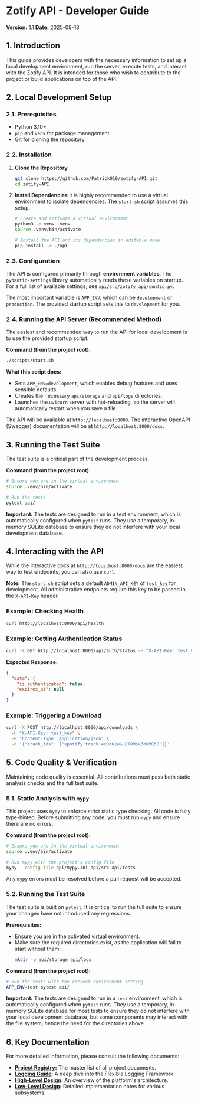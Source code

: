 # Zotify API - Developer Guide

**Version:** 1.1
**Date:** 2025-08-18

## 1. Introduction

This guide provides developers with the necessary information to set up a local development environment, run the server, execute tests, and interact with the Zotify API. It is intended for those who wish to contribute to the project or build applications on top of the API.

## 2. Local Development Setup

### 2.1. Prerequisites
-   Python 3.10+
-   `pip` and `venv` for package management
-   Git for cloning the repository

### 2.2. Installation

1.  **Clone the Repository**
    ```bash
    git clone https://github.com/Patrick010/zotify-API.git
    cd zotify-API
    ```

2.  **Install Dependencies**
    It is highly recommended to use a virtual environment to isolate dependencies. The `start.sh` script assumes this setup.
    ```bash
    # Create and activate a virtual environment
    python3 -m venv .venv
    source .venv/bin/activate

    # Install the API and its dependencies in editable mode
    pip install -e ./api
    ```

### 2.3. Configuration

The API is configured primarily through **environment variables**. The `pydantic-settings` library automatically reads these variables on startup. For a full list of available settings, see `api/src/zotify_api/config.py`.

The most important variable is `APP_ENV`, which can be `development` or `production`. The provided startup script sets this to `development` for you.

### 2.4. Running the API Server (Recommended Method)

The easiest and recommended way to run the API for local development is to use the provided startup script.

**Command (from the project root):**
```bash
./scripts/start.sh
```

**What this script does:**
-   Sets `APP_ENV=development`, which enables debug features and uses sensible defaults.
-   Creates the necessary `api/storage` and `api/logs` directories.
-   Launches the `uvicorn` server with hot-reloading, so the server will automatically restart when you save a file.

The API will be available at `http://localhost:8000`. The interactive OpenAPI (Swagger) documentation will be at `http://localhost:8000/docs`.

## 3. Running the Test Suite

The test suite is a critical part of the development process.

**Command (from the project root):**
```bash
# Ensure you are in the virtual environment
source .venv/bin/activate

# Run the tests
pytest api/
```

**Important:** The tests are designed to run in a test environment, which is automatically configured when `pytest` runs. They use a temporary, in-memory SQLite database to ensure they do not interfere with your local development database.

## 4. Interacting with the API

While the interactive docs at `http://localhost:8000/docs` are the easiest way to test endpoints, you can also use `curl`.

**Note:** The `start.sh` script sets a default `ADMIN_API_KEY` of `test_key` for development. All administrative endpoints require this key to be passed in the `X-API-Key` header.

### Example: Checking Health
```bash
curl http://localhost:8000/api/health
```

### Example: Getting Authentication Status
```bash
curl -X GET http://localhost:8000/api/auth/status -H "X-API-Key: test_key"
```
**Expected Response:**
```json
{
  "data": {
    "is_authenticated": false,
    "expires_at": null
  }
}
```

### Example: Triggering a Download
```bash
curl -X POST http://localhost:8000/api/downloads \
  -H "X-API-Key: test_key" \
  -H "Content-Type: application/json" \
  -d '{"track_ids": ["spotify:track:4cOdK2wGLETOMsV3oDPEhB"]}'
```

## 5. Code Quality & Verification

Maintaining code quality is essential. All contributions must pass both static analysis checks and the full test suite.

### 5.1. Static Analysis with `mypy`

This project uses `mypy` to enforce strict static type checking. All code is fully type-hinted. Before submitting any code, you must run `mypy` and ensure there are no errors.

**Command (from the project root):**
```bash
# Ensure you are in the virtual environment
source .venv/bin/activate

# Run mypy with the project's config file
mypy --config-file api/mypy.ini api/src api/tests
```
Any `mypy` errors must be resolved before a pull request will be accepted.

### 5.2. Running the Test Suite

The test suite is built on `pytest`. It is critical to run the full suite to ensure your changes have not introduced any regressions.

**Prerequisites:**
- Ensure you are in the activated virtual environment.
- Make sure the required directories exist, as the application will fail to start without them:
  ```bash
  mkdir -p api/storage api/logs
  ```

**Command (from the project root):**
```bash
# Run the tests with the correct environment setting
APP_ENV=test pytest api/
```

**Important:** The tests are designed to run in a `test` environment, which is automatically configured when `pytest` runs. They use a temporary, in-memory SQLite database for most tests to ensure they do not interfere with your local development database, but some components may interact with the file system, hence the need for the directories above.

## 6. Key Documentation

For more detailed information, please consult the following documents:
-   **[Project Registry](./../../project/PROJECT_REGISTRY.md):** The master list of all project documents.
-   **[Logging Guide](./LOGGING_GUIDE.md):** A deep dive into the Flexible Logging Framework.
-   **[High-Level Design](./../../project/HIGH_LEVEL_DESIGN.md):** An overview of the platform's architecture.
-   **[Low-Level Design](./../../project/LOW_LEVEL_DESIGN.md):** Detailed implementation notes for various subsystems.
